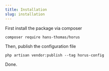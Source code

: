 ```yaml
---
title: Installation
slug: installation
---
```


First install the package via composer

```shell
composer require hans-thomas/horus
```

Then, publish the configuration file

```shell
php artisan vendor:publish --tag horus-config
```

Done.